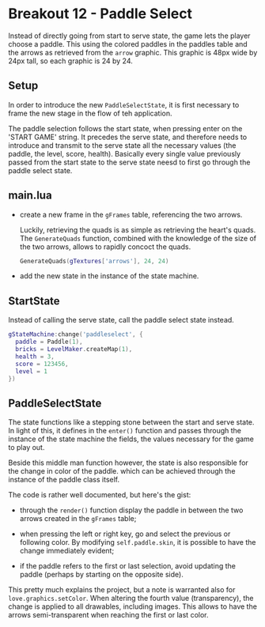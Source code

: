 # Breakout 12 - Paddle Select

Instead of directly going from start to serve state, the game lets the player choose a paddle. This using the colored paddles in the paddles table and the arrows as retrieved from the `arrow` graphic. This graphic is 48px wide by 24px tall, so each graphic is 24 by 24.

## Setup

In order to introduce the new `PaddleSelectState`, it is first necessary to frame the new stage in the flow of teh application.

The paddle selection follows the start state, when pressing enter on the 'START GAME' string. It precedes the serve state, and therefore needs to introduce and transmit to the serve state all the necessary values (the paddle, the level, score, health). Basically every single value previously passed from the start state to the serve state neesd to first go through the paddle select state.

## main.lua

- create a new frame in the `gFrames` table, referencing the two arrows.

  Luckily, retrieving the quads is as simple as retrieving the heart's quads. The `GenerateQuads` function, combined with the knowledge of the size of the two arrows, allows to rapidly concoct the quads.

  ```lua
  GenerateQuads(gTextures['arrows'], 24, 24)
  ```

- add the new state in the instance of the state machine.

## StartState

Instead of calling the serve state, call the paddle select state instead.

```lua
gStateMachine:change('paddleselect', {
  paddle = Paddle(1),
  bricks = LevelMaker.createMap(1),
  health = 3,
  score = 123456,
  level = 1
})
```

## PaddleSelectState

The state functions like a stepping stone between the start and serve state. In light of this, it defines in the `enter()` function and passes through the instance of the state machine the fields, the values necessary for the game to play out.

Beside this middle man function however, the state is also responsible for the change in color of the paddle. which can be achieved through the instance of the paddle class itself.

The code is rather well documented, but here's the gist:

- through the `render()` function display the paddle in between the two arrows created in the `gFrames` table;

- when pressing the left or right key, go and select the previous or following color. By modifying `self.paddle.skin`, it is possible to have the change immediately evident;

- if the paddle refers to the first or last selection, avoid updating the paddle (perhaps by starting on the opposite side).

This pretty much explains the project, but a note is warranted also for `love.graphics.setColor`. When altering the fourth value (transparency), the change is applied to all drawables, including images. This allows to have the arrows semi-transparent when reaching the first or last color.